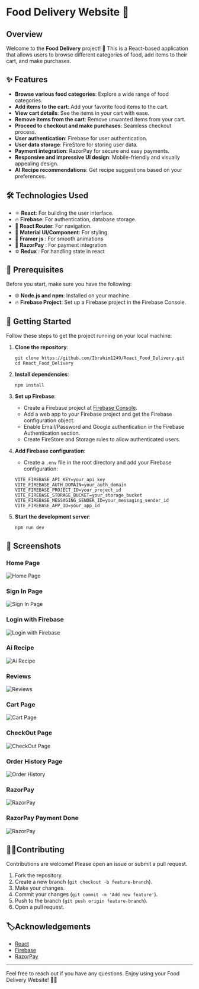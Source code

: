 # Food Delivery Website 🚚

## Overview

Welcome to the **Food Delivery** project! 🎉 This is a React-based application that allows users to browse different categories of food, add items to their cart, and make purchases.

## ✨ Features

 - **Browse various food categories**: Explore a wide range of food categories.
 - **Add items to the cart**: Add your favorite food items to the cart.
 - **View cart details**: See the items in your cart with ease.
 - **Remove items from the cart**: Remove unwanted items from your cart.
 - **Proceed to checkout and make purchases**: Seamless checkout process.
 - **User authentication**: Firebase for user authentication.
 - **User data storage**: FireStore for storing user data.
 - **Payment integration**: RazorPay for secure and easy payments.
 - **Responsive and impressive UI design**: Mobile-friendly and visually appealing design.
 - **AI Recipe recommendations**: Get recipe suggestions based on your preferences.

## 🛠️ Technologies Used

- ⚛️ **React**: For building the user interface.
- 🔥 **Firebase**: For authentication, database storage.
- 🚦 **React Router**: For navigation.
- 🎨 **Material UI/Component**: For styling.
- 🌊 **Framer js** : For smooth animations
- 💸 **RazorPay** : For payment integration  
- ✡️ **Redux** : For handling state in react 

## 🔧 Prerequisites

Before you start, make sure you have the following:

- 🌐 **Node.js and npm**: Installed on your machine.
- 🔥 **Firebase Project**: Set up a Firebase project in the Firebase Console.

## 🚀 Getting Started

Follow these steps to get the project running on your local machine:

1. **Clone the repository**:
    ```plaintext
    git clone https://github.com/Ibrahim1249/React_Food_Delivery.git
    cd React_Food_Delivery
    ```

2. **Install dependencies**:
    ```plaintext
    npm install
    ```

3. **Set up Firebase**:
    - Create a Firebase project at [Firebase Console](https://console.firebase.google.com/).
    - Add a web app to your Firebase project and get the Firebase configuration object.
    - Enable Email/Password and Google authentication in the Firebase Authentication section.
    - Create FireStore and Storage rules to allow authenticated users.

4. **Add Firebase configuration**:
    - Create a `.env` file in the root directory and add your Firebase configuration:
    ```plaintext
    VITE_FIREBASE_API_KEY=your_api_key
    VITE_FIREBASE_AUTH_DOMAIN=your_auth_domain
    VITE_FIREBASE_PROJECT_ID=your_project_id
    VITE_FIREBASE_STORAGE_BUCKET=your_storage_bucket
    VITE_FIREBASE_MESSAGING_SENDER_ID=your_messaging_sender_id
    VITE_FIREBASE_APP_ID=your_app_id
    ```

5. **Start the development server**:
    ```plaintext
    npm run dev
    ```

## 📸 Screenshots

### Home Page
![Home Page](/screenshots/home.jpeg)

### Sign In Page
![Sign In Page](./screenshots/signup.jpeg)

### Login with Firebase
![Login with Firebase](./screenshots/login.jpeg)

### Ai Recipe
![Ai Recipe](./screenshots/Ai.jpeg)

### Reviews
![Reviews](./screenshots/reviews.jpeg)

### Cart Page
![Cart Page](./screenshots/cart.jpeg)

### CheckOut Page
![CheckOut Page](./screenshots/checkout.jpeg)

### Order History Page
![Order History](./screenshots/order%20history.jpeg)

### RazorPay 
![RazorPay](./screenshots/payment.jpeg)

### RazorPay Payment Done
![RazorPay](./screenshots/payment%20done.jpeg)

## 👨‍💻Contributing

Contributions are welcome! Please open an issue or submit a pull request.

1. Fork the repository.
2. Create a new branch (`git checkout -b feature-branch`).
3. Make your changes.
4. Commit your changes (`git commit -m 'Add new feature'`).
5. Push to the branch (`git push origin feature-branch`).
6. Open a pull request.

## 🏷️Acknowledgements

- [React](https://reactjs.org/)
- [Firebase](https://firebase.google.com/)
- [RazorPay](https://razorpay.com/)

---

Feel free to reach out if you have any questions. Enjoy using your Food Delivery Website! 🚚🚀
